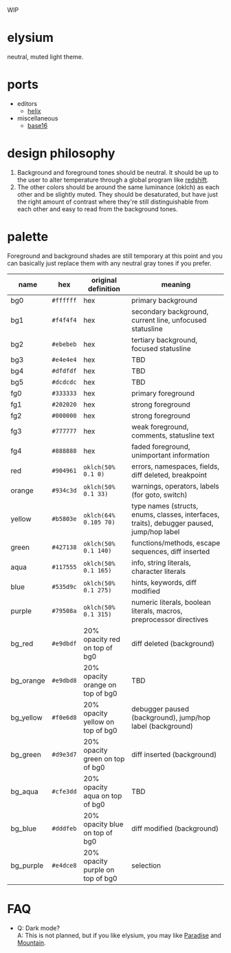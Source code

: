 WIP

# elysium
neutral, muted light theme.

# ports
- editors
  - [helix](https://github.com/Apeiros-46B/elysium/tree/main/ports/helix)
- miscellaneous
  - [base16](https://github.com/Apeiros-46B/elysium/tree/main/ports/base16)

# design philosophy
1. Background and foreground tones should be neutral. It should be up to the user to alter temperature through a global program like [redshift](https://github.com/jonls/redshift).
2. The other colors should be around the same luminance (oklch) as each other and be slightly muted. They should be desaturated, but have just the right amount of contrast where they're still distinguishable from each other and easy to read from the background tones.

# palette
Foreground and background shades are still temporary at this point and you can basically just replace them with any neutral gray tones if you prefer.

|name      |hex      |original definition             |meaning                                                                                   |
|----------|---------|--------------------------------|------------------------------------------------------------------------------------------|
|bg0       |`#ffffff`|hex                             |primary background                                                                        |
|bg1       |`#f4f4f4`|hex                             |secondary background, current line, unfocused statusline                                  |
|bg2       |`#ebebeb`|hex                             |tertiary background, focused statusline                                                   |
|bg3       |`#e4e4e4`|hex                             |TBD                                                                                       |
|bg4       |`#dfdfdf`|hex                             |TBD                                                                                       |
|bg5       |`#dcdcdc`|hex                             |TBD                                                                                       |
|fg0       |`#333333`|hex                             |primary foreground                                                                        |
|fg1       |`#202020`|hex                             |strong foreground                                                                         |
|fg2       |`#000000`|hex                             |strong foreground                                                                         |
|fg3       |`#777777`|hex                             |weak foreground, comments, statusline text                                                |
|fg4       |`#888888`|hex                             |faded foreground, unimportant information                                                 |
|red       |`#904961`|`oklch(50% 0.1 0)`              |errors, namespaces, fields, diff deleted, breakpoint                                      |
|orange    |`#934c3d`|`oklch(50% 0.1 33)`             |warnings, operators, labels (for goto, switch)                                            |
|yellow    |`#b5803e`|`oklch(64% 0.105 70)`           |type names (structs, enums, classes, interfaces, traits), debugger paused, jump/hop label |
|green     |`#427138`|`oklch(50% 0.1 140)`            |functions/methods, escape sequences, diff inserted                                        |
|aqua      |`#117555`|`oklch(50% 0.1 165)`            |info, string literals, character literals                                                 |
|blue      |`#535d9c`|`oklch(50% 0.1 275)`            |hints, keywords, diff modified                                                            |
|purple    |`#79508a`|`oklch(50% 0.1 315)`            |numeric literals, boolean literals, macros, preprocessor directives                       |
|bg\_red   |`#e9dbdf`|20% opacity red on top of bg0   |diff deleted (background)                                                                 |
|bg\_orange|`#e9dbd8`|20% opacity orange on top of bg0|TBD                                                                                       |
|bg\_yellow|`#f0e6d8`|20% opacity yellow on top of bg0|debugger paused (background), jump/hop label (background)                                 |
|bg\_green |`#d9e3d7`|20% opacity green on top of bg0 |diff inserted (background)                                                                |
|bg\_aqua  |`#cfe3dd`|20% opacity aqua on top of bg0  |TBD                                                                                       |
|bg\_blue  |`#dddfeb`|20% opacity blue on top of bg0  |diff modified (background)                                                                |
|bg\_purple|`#e4dce8`|20% opacity purple on top of bg0|selection                                                                                 |

# FAQ
- Q: Dark mode?  
  A: This is not planned, but if you like elysium, you may like [Paradise](https://github.com/paradise-theme/paradise) and [Mountain](https://github.com/mountain-theme/Mountain).
